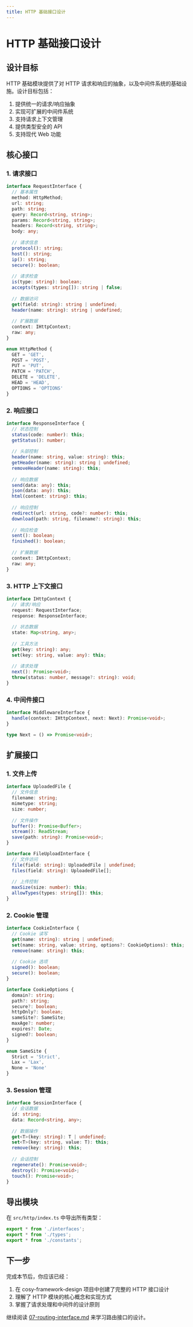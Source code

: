 ```yaml
---
title: HTTP 基础接口设计
---
```


# HTTP 基础接口设计

## 设计目标

HTTP 基础模块提供了对 HTTP 请求和响应的抽象，以及中间件系统的基础设施。设计目标包括：

1. 提供统一的请求/响应抽象
2. 实现可扩展的中间件系统
3. 支持请求上下文管理
4. 提供类型安全的 API
5. 支持现代 Web 功能

## 核心接口

### 1. 请求接口

```typescript
interface RequestInterface {
  // 基本属性
  method: HttpMethod;
  url: string;
  path: string;
  query: Record<string, string>;
  params: Record<string, string>;
  headers: Record<string, string>;
  body: any;
  
  // 请求信息
  protocol(): string;
  host(): string;
  ip(): string;
  secure(): boolean;
  
  // 请求检查
  is(type: string): boolean;
  accepts(types: string[]): string | false;
  
  // 数据访问
  get(field: string): string | undefined;
  header(name: string): string | undefined;
  
  // 扩展数据
  context: IHttpContext;
  raw: any;
}

enum HttpMethod {
  GET = 'GET',
  POST = 'POST',
  PUT = 'PUT',
  PATCH = 'PATCH',
  DELETE = 'DELETE',
  HEAD = 'HEAD',
  OPTIONS = 'OPTIONS'
}
```

### 2. 响应接口

```typescript
interface ResponseInterface {
  // 状态控制
  status(code: number): this;
  getStatus(): number;
  
  // 头部控制
  header(name: string, value: string): this;
  getHeader(name: string): string | undefined;
  removeHeader(name: string): this;
  
  // 响应数据
  send(data: any): this;
  json(data: any): this;
  html(content: string): this;
  
  // 响应控制
  redirect(url: string, code?: number): this;
  download(path: string, filename?: string): this;
  
  // 响应检查
  sent(): boolean;
  finished(): boolean;
  
  // 扩展数据
  context: IHttpContext;
  raw: any;
}
```

### 3. HTTP 上下文接口

```typescript
interface IHttpContext {
  // 请求/响应
  request: RequestInterface;
  response: ResponseInterface;
  
  // 状态数据
  state: Map<string, any>;
  
  // 工具方法
  get(key: string): any;
  set(key: string, value: any): this;
  
  // 请求处理
  next(): Promise<void>;
  throw(status: number, message?: string): void;
}
```

### 4. 中间件接口

```typescript
interface MiddlewareInterface {
  handle(context: IHttpContext, next: Next): Promise<void>;
}

type Next = () => Promise<void>;
```

## 扩展接口

### 1. 文件上传

```typescript
interface UploadedFile {
  // 文件信息
  filename: string;
  mimetype: string;
  size: number;
  
  // 文件操作
  buffer(): Promise<Buffer>;
  stream(): ReadStream;
  save(path: string): Promise<void>;
}

interface FileUploadInterface {
  // 文件访问
  file(field: string): UploadedFile | undefined;
  files(field: string): UploadedFile[];
  
  // 上传控制
  maxSize(size: number): this;
  allowTypes(types: string[]): this;
}
```

### 2. Cookie 管理

```typescript
interface CookieInterface {
  // Cookie 读写
  get(name: string): string | undefined;
  set(name: string, value: string, options?: CookieOptions): this;
  remove(name: string): this;
  
  // Cookie 选项
  signed(): boolean;
  secure(): boolean;
}

interface CookieOptions {
  domain?: string;
  path?: string;
  secure?: boolean;
  httpOnly?: boolean;
  sameSite?: SameSite;
  maxAge?: number;
  expires?: Date;
  signed?: boolean;
}

enum SameSite {
  Strict = 'Strict',
  Lax = 'Lax',
  None = 'None'
}
```

### 3. Session 管理

```typescript
interface SessionInterface {
  // 会话数据
  id: string;
  data: Record<string, any>;
  
  // 数据操作
  get<T>(key: string): T | undefined;
  set<T>(key: string, value: T): this;
  remove(key: string): this;
  
  // 会话控制
  regenerate(): Promise<void>;
  destroy(): Promise<void>;
  touch(): Promise<void>;
}
```

## 导出模块

在 `src/http/index.ts` 中导出所有类型：

```typescript
export * from './interfaces';
export * from './types';
export * from './constants';
```

## 下一步

完成本节后，你应该已经：
1. 在 cosy-framework-design 项目中创建了完整的 HTTP 接口设计
2. 理解了 HTTP 模块的核心概念和实现方式
3. 掌握了请求处理和中间件的设计原则

继续阅读 [07-routing-interface.md](./07-routing-interface.md) 来学习路由接口的设计。 
